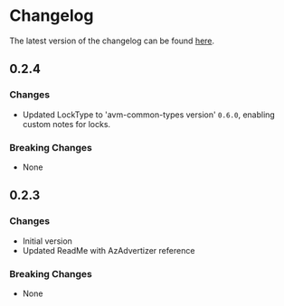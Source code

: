 # Changelog

The latest version of the changelog can be found [here](https://github.com/Azure/bicep-registry-modules/blob/main/avm/res/alerts-management/action-rule/CHANGELOG.md).

## 0.2.4

### Changes

- Updated LockType to 'avm-common-types version' `0.6.0`, enabling custom notes for locks.

### Breaking Changes

- None

## 0.2.3

### Changes

- Initial version
- Updated ReadMe with AzAdvertizer reference

### Breaking Changes

- None
